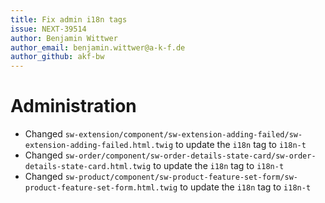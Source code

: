 ```yaml
---
title: Fix admin i18n tags
issue: NEXT-39514
author: Benjamin Wittwer
author_email: benjamin.wittwer@a-k-f.de
author_github: akf-bw
---
```

# Administration
* Changed `sw-extension/component/sw-extension-adding-failed/sw-extension-adding-failed.html.twig` to update the `i18n` tag to `i18n-t`
* Changed `sw-order/component/sw-order-details-state-card/sw-order-details-state-card.html.twig` to update the `i18n` tag to `i18n-t`
* Changed `sw-product/component/sw-product-feature-set-form/sw-product-feature-set-form.html.twig` to update the `i18n` tag to `i18n-t`
